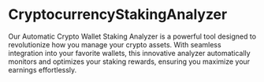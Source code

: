 # CryptocurrencyStakingAnalyzer
Our Automatic Crypto Wallet Staking Analyzer is a powerful tool designed to revolutionize how you manage your crypto assets. With seamless integration into your favorite wallets, this innovative analyzer automatically monitors and optimizes your staking rewards, ensuring you maximize your earnings effortlessly.
